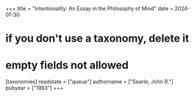 +++
title = "Intentionality: An Essay in the Philosophy of Mind"
date = 2024-01-30
# if you don't use a taxonomy, delete it
# empty fields not allowed
[taxonomies]
  readstate = ["queue"]
  authorname = ["Searle, John R."]
  pubyear = ["1983"]
+++

